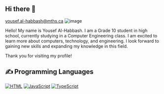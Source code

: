 ## Hi there 👋

yousef.al-habbash@mths.ca
![image](https://github.com/user-attachments/assets/f3eddf87-729d-403c-9947-c668210af0f3)

Hello! My name is Yousef Al-Habbash. I am a Grade 10 student in high school, currently studying in a Computer Engineering class. I am excited to learn more about computers, technology, and engineering. I look forward to gaining new skills and expanding my knowledge in this field.

Thank you for visiting my profile!

<h2>✍ Programming Languages</h2>
<p>
  <a href="https://github.com/search?q=user%3AMr-Coxall+language%3Ahtml"><img alt="HTML" src="https://img.shields.io/badge/HTML-E34F26.svg?logo=html5&logoColor=white"></a>
  <a href="https://github.com/search?q=user%3AMr-Coxall+language%3Ajavascript"><img alt="JavaScript" src="https://img.shields.io/badge/JavaScript-F7DF1E.svg?logo=javascript&logoColor=white"></a>
  <a href="https://github.com/search?q=user%3AMr-Coxall+language%3Atypescript"><img alt="TypeScript" src="https://img.shields.io/badge/TypeScript-%23007ACC.svg?logo=TypeScript&logoColor=white"></a>
</p>

<!--
**yousef-alhabbash/yousef-alhabbash** is a ✨ _special_ ✨ repository because its `README.md` (this file) appears on your GitHub profile.

Here are some ideas to get you started:

- 🔭 I’m currently working on ...
- 🌱 I’m currently learning ...
- 👯 I’m looking to collaborate on ...
- 🤔 I’m looking for help with ...
- 💬 Ask me about ...
- 📫 How to reach me: ...
- 😄 Pronouns: ...
- ⚡ Fun fact: ...
-->
